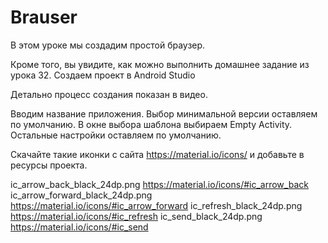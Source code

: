 # Brauser
В этом уроке мы создадим простой браузер. 

Кроме того, вы увидите, как можно выполнить домашнее задание из урока 32.
Создаем проект в Android Studio

Детально процесс создания показан в видео.

Вводим название приложения. Выбор минимальной версии оставляем по умолчанию. В окне выбора шаблона выбираем Empty Activity. Остальные настройки оставляем по умолчанию.

Скачайте такие иконки с сайта https://material.io/icons/ и добавьте в ресурсы проекта.

ic_arrow_back_black_24dp.png https://material.io/icons/#ic_arrow_back
ic_arrow_forward_black_24dp.png https://material.io/icons/#ic_arrow_forward
ic_refresh_black_24dp.png https://material.io/icons/#ic_refresh
ic_send_black_24dp.png https://material.io/icons/#ic_send
